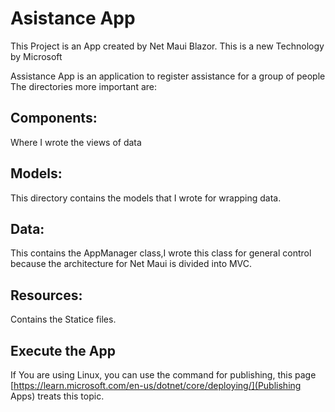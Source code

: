 # Asistance App
This Project is an App created by Net Maui Blazor.
This is a new Technology by Microsoft

Assistance App is an application to register assistance for a group of people
The directories more important are:
<br>
## Components:
Where I wrote the views of data
<br>

## Models:
This directory contains the models that I wrote for wrapping data.
<br>

## Data:
This contains the AppManager class,I wrote this class for general control because the architecture for Net Maui
is divided into MVC.
<br>

## Resources:
Contains the Statice files.

## Execute the App 
If You are using Linux, you can use the command for publishing, this page [https://learn.microsoft.com/en-us/dotnet/core/deploying/](Publishing Apps) treats this topic.



